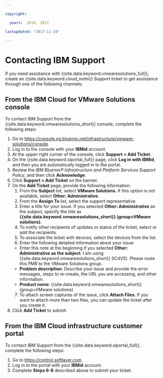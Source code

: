 ```yaml
---

copyright:

  years:  2016, 2017

lastupdated: "2017-11-10"

---
```


# Contacting IBM Support

If you need assistance with {{site.data.keyword.vmwaresolutions_full}}, create an {{site.data.keyword.cloud_notm}} Support ticket to get assistance through one of the following channels:

## From the IBM Cloud for VMware Solutions console
To contact IBM Support from the {{site.data.keyword.vmwaresolutions_short}} console, complete the following steps:

1. Go to
   https://console.ng.bluemix.net/infrastructure/vmware-solutions/console.
2. Log in to the console with your **IBMid** account.
3. At the upper-right corner of the console, click **Support > Add Ticket**.
4. On the {{site.data.keyword.slportal_full}} page, click **Log in with IBMid**, and then you are automatically logged in to the portal.
5. Review the _IBM Bluemix® Infrastructure and Platform Services Support Policy_, and then click **Acknowledge**.
6. Click **Support > Add Ticket** on the banner.
7. On the **Add Ticket** page, provide the following information:
   1. From the **Subject** list, select **VMware Solutions**. If this option is not available, select **Other: Administrative**.   
   2. From the **Assign To** list, select the support representative.  
   3. Enter a title for your issue. If you selected **Other: Administrative** as the subject, specify the title as
   **{{site.data.keyword.vmwaresolutions_short}} (group=VMware solutions)**.  
   4. To notify other recipients of updates or status of the ticket, select or add the recipients.
   5. To associate the ticket with devices, select the devices from the list.  
   6. Enter the following detailed information about your issue:      
     * Enter this note at the beginning if you selected **Other: Administrative as the subject**: I am using {{site.data.keyword.vmwaresolutions_short}} (IC4VS). Please route this PMR to the VMware Solutions group.   
     * **Problem description**: Describe your issue and provide the error messages, steps to re-create, the URL you are accessing, and other information.    
     * **Product name**: {{site.data.keyword.vmwaresolutions_short}} (group=VMware solutions)    
   7. To attach screen captures of the issue, click **Attach Files**. If you want to attach more than two files, you can update the
   ticket after you create it.  
8. Click **Add Ticket** to submit.

## From the IBM Cloud infrastructure customer portal

To contact IBM Support from the {{site.data.keyword.slportal_full}}, complete the following steps:

1. Go to https://control.softlayer.com.
2. Log in to the portal with your **IBMid** account.
3. Complete **Steps 6-8** described above to submit your ticket.
